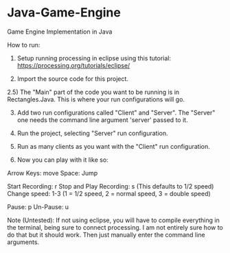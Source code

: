 # Java-Game-Engine
Game Engine Implementation in Java

How to run:

1) Setup running processing in eclipse using this tutorial: https://processing.org/tutorials/eclipse/

2) Import the source code for this project.

2.5) The "Main" part of the code you want to be running is in Rectangles.Java. This is where your run configurations will go.

3) Add two run configurations called "Client" and "Server". The "Server" one needs the command line argument 'server' passed to it.

4) Run the project, selecting "Server" run configuration.

5) Run as many clients as you want with the "Client" run configuration.

6) Now you can play with it like so:

Arrow Keys: move
Space: Jump

Start Recording: r
Stop and Play Recording: s  (This defaults to 1/2 speed)
Change speed: 1-3  (1 = 1/2 speed, 2 = normal speed, 3 = double speed)

Pause: p
Un-Pause: u



Note (Untested): If not using eclipse, you will have to compile everything in the terminal, being sure to connect processing. I am not entirely sure how to do that but it should work. Then just manually enter the command line arguments.
